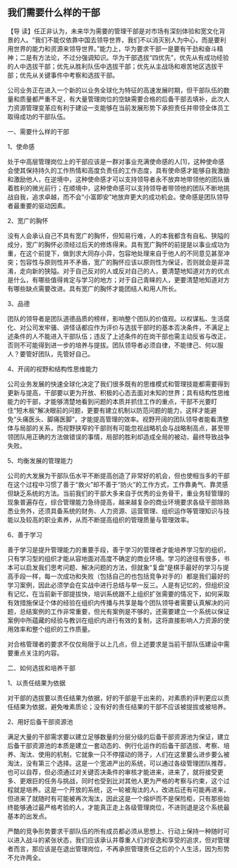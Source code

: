 ## 我们需要什么样的干部



【导  读】任正非认为，未来华为需要的管理干部是对市场有深刻体验和宽文化背景的人。“我们不能仅依靠中国去领导世界，我们不以消灭别人为中心，而是要利用世界的能力和资源来领导世界。”能力上，华为要求干部一是要有干劲和奋斗精神；二是有方法论，不过分强调知识。华为干部选拔“四优先”，优先从有成功经验的人中选拔干部；优先从胜利队伍中选拔干部；优先从主战场和艰苦地区选拔干部；优先从关键事件中考察和选拔干部。



公司业务正在进入一个新的以业务全球化为特征的高速发展时期，但干部队伍的数量和质量都严重不足，有大量管理岗位的空缺需要合格的后备干部去填补，此次人力资源管理变革应有利于建设一支能够在当前发展形势下承担责任并带领全体员工取得成功的干部队伍。

一、需要什么样的干部

1、使命感

处于中高层管理岗位上的干部应该是一群对事业充满使命感的人[1]，这种使命感会使其保持持久的工作热情和高度负责任的工作态度，具有使命感才能够自我激励和激励他人，在逆境中，这种使命感才可以支持领导者永不放弃地带领他的团队循着胜利的微光前行；在顺境中，这种使命感可以支持领导者带领他的团队不断地挑战自我，追求卓越，而不会“小富即安”地放弃更大的成功机会。使命感是团队领导者最重要的驱动因素。

2、宽广的胸怀

没有人会承认自己不具有宽广的胸怀，但知易行难，人的本我都含有自私、狭隘的成分，宽广的胸怀必须经过后天的修炼得来。具有宽广胸怀的前提是以事业成功为重，在这个前提下，做到求大同存小异，包容地处理来自于他人的不同意见甚至冲突；包容性与原则性并不矛盾，宽广的胸怀应该以原则性为保证，否则就会是非混淆，走向新的狭隘。对于自己反对的人或反对自己的人，要清楚地知道对方的优点是什么，有哪些值得肯定与学习的地方；对于自己青睐的人，更要清楚地知道对方有哪些缺点需要改进。具有宽广的胸怀才能团结人和用人所长。

3、品德

团队的领导者是团队道德品质的榜样，影响整个团队的价值观。以权谋私、生活腐化、对公司发牢骚、讲怪话都应作为评价与选拔干部时的基本否决条件，不满足上述条件的人不能进入干部队伍；违反了上述条件的在岗干部也需主动反省与改正，否则不可能得到进一步的培养与提拔。团队领导者必须自律，不能律己、何以服人？要管好团队，先管好自己。

4、开阔的视野和结构性思维能力

公司业务发展的快速全球化决定了我们很多既有的思维模式和管理技能都需要得到更新与提高，干部要以更为开放、积极的心态去面对未知的世界；具有结构性思维能力的干部，才能够清楚地看到问题的本质并抓住工作的重点，干部不光要盯住“短木板”解决眼前的问题，更要有建立机制以防范问题的能力，这样才能避免“头痛医头、脚痛医脚”，才能提高管理的效率。视野开阔的团队领导者能看清整体与局部的关系，而视野狭窄的干部则有可能忽视战略机会与战略制高点，甚至带领团队用正确的方法做错误的事情，局部的胜利却造成全局的被动，最终导致战争失败。

5、均衡发展的管理能力

公司的大发展为干部队伍水平不断提高创造了非常好的机会，但也使相当多的干部在这个过程中习惯了善于“救火”却不善于“防火”的工作方式，工作靠勇气、靠灵感但缺乏系统的方法。当前我们的干部大多来自于优秀的业务骨干，重业务轻管理的现象普遍存在，综合管理能力急待提高，越来越复杂的商业环境要求各级干部除熟悉业务外，还须具备系统的财务、人力资源、运营管理、组织运作等管理知识与技能以及较高的职业素养，从而不断提高组织的管理质量与管理效率。

6、善于学习

善于学习是提升管理能力的重要手段，善于学习的管理者才能培养学习型的组织，只有学习型的组织才能从容地面对高度不确定的商业环境。学习的途径有很多，书本可以启发我们思考问题、解决问题的方法，但就象“复盘”是棋手最好的学习与提高手段一样，每一次成功和失败（包括自己的也包括竞争对手的）都是我们最好的学习案例，因此必须学会在实战中进行总结与举一反三。人是有记忆的，但组织没有记忆，在当前新干部提拔快，培训系统跟不上组织扩张需要的情况下，如何采取有效措施保证个体的经验在组织内传播与共享是每个团队领导者需要认真解决的问题，总结案例的工作非常重要，但光有案例是不够的，还需要建立一个系统以保证案例中所蕴藏的经验与教训在组织内进行有效的复制，这将直接影响人力资源的使用效率和整个组织的工作质量。

对合格管理者的要求不仅仅局限于以上几点，但上述要求是当前干部队伍建设中需要重点关注的内容。

二、如何选拔和培养干部

1、以责任结果为依据

对干部的选拔要以责任结果为依据，好的干部是干出来的，对素质的评判更应以责任结果为依据，避免唯素质论；没有好的责任结果的干部不应该被提拔或被培养。

2、用好后备干部资源池

满足大量的干部需求要以建立足够数量的分层分级的后备干部资源池为保证，建立后备干部资源池的本质是建立一套动态的、例行化运作的后备干部选拔、考察、培养、淘汰、使用的机制，它就象一只不停摆动的筛子，人们在这里要么进步要么被淘汰，没有第三个选择。这是一个宽进严出的系统，可以通过各级管理团队推荐，也可以自荐，但必须通过对关键否决条件的审核才能进来，进来了，就将接受更多、更艰巨的任务与挑战，同时也受到比对其他人更为严格的考察与约束，这个过程就是培养。这是一个开放的系统，这一轮被淘汰的人，改进后还有可能再进来，但进来了就随时有可能被再次淘汰，因此这是一个熔炉而不是保险柜，只有那些始终能够通过最严格考验的人，才能真正走上各级管理岗位，不进则退是这个系统最基本的出发点。

严酷的竞争形势要求干部队伍的所有成员都必须从思想上、行动上保持一种随时可以进入战斗的紧张状态，我们应该承认并尊重人们对安逸和享受的追求，但对管理者而言，那应该是在退出管理岗位，不再承担管理责任之后的个人生活，因为形势不允许两全。

